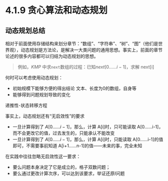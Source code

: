 # 4.1.9 贪心算法和动态规划





## 动态规划总结

相对于前面使用存储结构来划分章节：“数组”、“字符串”、“树”、“图”（他们是世界观），动态规划是方法论，是解决一大类问题的通用思想。事实上，前面的章节论述的很多内容都可以归结为动态规划的思想。

> 例如，$KMP$ 中求`next`数组的过程：已知$next[0……i-1]$，求解 next[i]

何时可以考虑使用动态规划：

- 初始规模下能够方便的得出结论
文本、长度为0的数组，自身等
- 能够得到问题规划导致的变化

递推性-状态转移方程

事实上，动态规划还有“无启效性”的要求

- 一旦计算得到了 $A[0……i-1]$，那么，计算 A[i]时，只可能读取 A[0……i-1]，而不会更改它的值，过去发生的，只能承认不能改变
- 一旦计算得到了 $A[0……i-1]$，那么，计算 A[i]时，只能读取 A[0……i-1]的值即可，不需要事前知道 A[i+1……n-1]的值——未来的事，完全未知

在实践中往往忽略无启效性这一要求：

- 要么问题本身决定了它是成立的，格子双数问题；
- 要么通过更改计算次序，可以达到该要求，举证还原$I$问题
